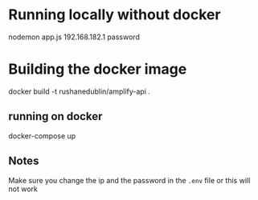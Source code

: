 
# Running locally without docker
nodemon app.js 192.168.182.1 password

# Building the docker image

docker build -t rushanedublin/amplify-api .

## running on docker

docker-compose up

## Notes  
Make sure you change the ip and the password in the  `.env` file or this will not work
